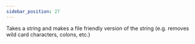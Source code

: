 ```yaml
---
sidebar_position: 27
---
```


Takes a string and makes a file friendly version of the string (e.g. removes wild card characters, colons, etc.)
